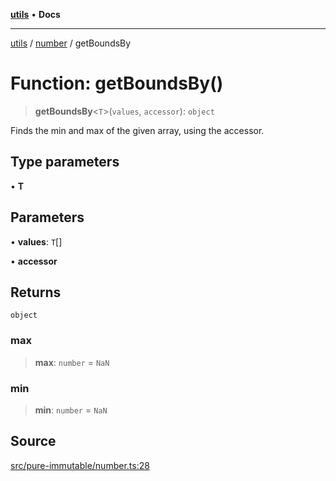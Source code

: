 [**utils**](../../../README.md) • **Docs**

***

[utils](../../../globals.md) / [number](../README.md) / getBoundsBy

# Function: getBoundsBy()

> **getBoundsBy**\<`T`\>(`values`, `accessor`): `object`

Finds the min and max of the given array, using the accessor.

## Type parameters

• **T**

## Parameters

• **values**: `T`[]

• **accessor**

## Returns

`object`

### max

> **max**: `number` = `NaN`

### min

> **min**: `number` = `NaN`

## Source

[src/pure-immutable/number.ts:28](https://github.com/alpinisme/utils/blob/825f78da0ace828df12ea4d598fd95fa96ee25f5/src/pure-immutable/number.ts#L28)
